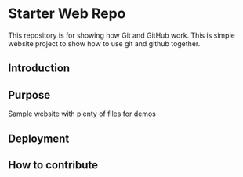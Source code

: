 # Starter Web Repo

This repository is for showing how Git and GitHub work.
This is simple website project to show how to use git and 
github together.

## Introduction

## Purpose

Sample website with plenty of files for demos

## Deployment

## How to contribute